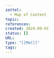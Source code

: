```yaml
---
zettel:
  - Map of Content
topic: 
references: 
created: 2024-09-01
status: []
URL: 
type: "[[MoC]]"
tags:
---
```


